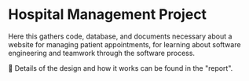 # Hospital Management Project

Here this gathers code, database, and documents necessary about a website for managing patient appointments, for learning about software engineering and teamwork through the software process.

🚀 Details of the design and how it works can be found in the "report".

